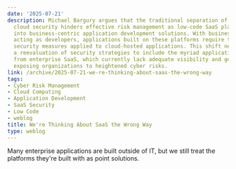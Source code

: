 ```yaml
---
date: '2025-07-21'
description: Michael Bargury argues that the traditional separation of SaaS and public
  cloud security hinders effective risk management as low-code SaaS platforms evolve
  into business-centric application development solutions. With business users increasingly
  acting as developers, applications built on these platforms require the same rigorous
  security measures applied to cloud-hosted applications. This shift necessitates
  a reevaluation of security strategies to include the myriad applications stemming
  from enterprise SaaS, which currently lack adequate visibility and governance, thus
  exposing organizations to heightened cyber risks.
link: /archive/2025-07-21-we-re-thinking-about-saas-the-wrong-way
tags:
- Cyber Risk Management
- Cloud Computing
- Application Development
- SaaS Security
- Low Code
- weblog
title: We're Thinking About SaaS the Wrong Way
type: weblog
---
```


Many enterprise applications are built outside of IT, but we still treat the platforms they're built with as point solutions.

